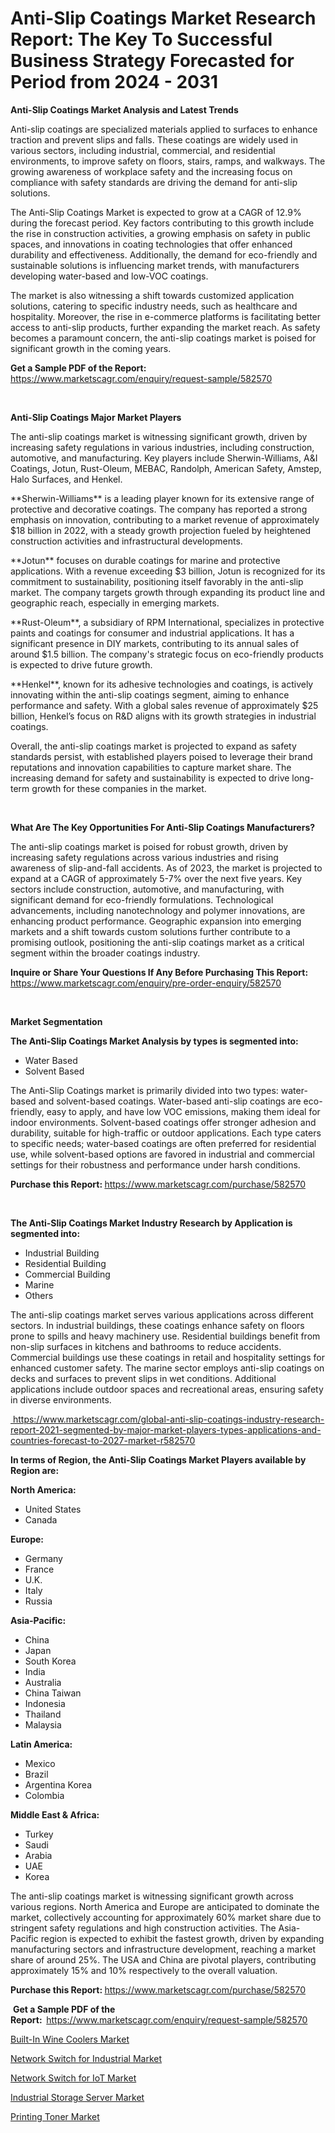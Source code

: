 <p><h1>Anti-Slip Coatings Market Research Report: The Key To Successful Business Strategy Forecasted for Period from 2024 - 2031</h1></p><p><strong>Anti-Slip Coatings Market Analysis and Latest Trends</strong></p>
<p><p>Anti-slip coatings are specialized materials applied to surfaces to enhance traction and prevent slips and falls. These coatings are widely used in various sectors, including industrial, commercial, and residential environments, to improve safety on floors, stairs, ramps, and walkways. The growing awareness of workplace safety and the increasing focus on compliance with safety standards are driving the demand for anti-slip solutions.</p><p>The Anti-Slip Coatings Market is expected to grow at a CAGR of 12.9% during the forecast period. Key factors contributing to this growth include the rise in construction activities, a growing emphasis on safety in public spaces, and innovations in coating technologies that offer enhanced durability and effectiveness. Additionally, the demand for eco-friendly and sustainable solutions is influencing market trends, with manufacturers developing water-based and low-VOC coatings.</p><p>The market is also witnessing a shift towards customized application solutions, catering to specific industry needs, such as healthcare and hospitality. Moreover, the rise in e-commerce platforms is facilitating better access to anti-slip products, further expanding the market reach. As safety becomes a paramount concern, the anti-slip coatings market is poised for significant growth in the coming years.</p></p>
<p><strong>Get a Sample PDF of the Report:&nbsp;</strong> <a href="https://www.marketscagr.com/enquiry/request-sample/582570?utm_campaign=1550&utm_medium=2&utm_source=Github&utm_content=ia&utm_term=12102024&utm_id=anti-slip-coatings">https://www.marketscagr.com/enquiry/request-sample/582570</a></p>
<p>&nbsp;</p>
<p><strong>Anti-Slip Coatings Major Market Players</strong></p>
<p><p>The anti-slip coatings market is witnessing significant growth, driven by increasing safety regulations in various industries, including construction, automotive, and manufacturing. Key players include Sherwin-Williams, A&I Coatings, Jotun, Rust-Oleum, MEBAC, Randolph, American Safety, Amstep, Halo Surfaces, and Henkel. </p><p>**Sherwin-Williams** is a leading player known for its extensive range of protective and decorative coatings. The company has reported a strong emphasis on innovation, contributing to a market revenue of approximately $18 billion in 2022, with a steady growth projection fueled by heightened construction activities and infrastructural developments.</p><p>**Jotun** focuses on durable coatings for marine and protective applications. With a revenue exceeding $3 billion, Jotun is recognized for its commitment to sustainability, positioning itself favorably in the anti-slip market. The company targets growth through expanding its product line and geographic reach, especially in emerging markets.</p><p>**Rust-Oleum**, a subsidiary of RPM International, specializes in protective paints and coatings for consumer and industrial applications. It has a significant presence in DIY markets, contributing to its annual sales of around $1.5 billion. The company's strategic focus on eco-friendly products is expected to drive future growth.</p><p>**Henkel**, known for its adhesive technologies and coatings, is actively innovating within the anti-slip coatings segment, aiming to enhance performance and safety. With a global sales revenue of approximately $25 billion, Henkel’s focus on R&D aligns with its growth strategies in industrial coatings.</p><p>Overall, the anti-slip coatings market is projected to expand as safety standards persist, with established players poised to leverage their brand reputations and innovation capabilities to capture market share. The increasing demand for safety and sustainability is expected to drive long-term growth for these companies in the market.</p></p>
<p>&nbsp;</p>
<p><strong>What Are The Key Opportunities For Anti-Slip Coatings Manufacturers?</strong></p>
<p><p>The anti-slip coatings market is poised for robust growth, driven by increasing safety regulations across various industries and rising awareness of slip-and-fall accidents. As of 2023, the market is projected to expand at a CAGR of approximately 5-7% over the next five years. Key sectors include construction, automotive, and manufacturing, with significant demand for eco-friendly formulations. Technological advancements, including nanotechnology and polymer innovations, are enhancing product performance. Geographic expansion into emerging markets and a shift towards custom solutions further contribute to a promising outlook, positioning the anti-slip coatings market as a critical segment within the broader coatings industry.</p></p>
<p><strong>Inquire or Share Your Questions If Any Before Purchasing This Report:</strong> <a href="https://www.marketscagr.com/enquiry/pre-order-enquiry/582570?utm_campaign=1550&utm_medium=2&utm_source=Github&utm_content=ia&utm_term=12102024&utm_id=anti-slip-coatings">https://www.marketscagr.com/enquiry/pre-order-enquiry/582570</a></p>
<p>&nbsp;</p>
<p><strong>Market Segmentation</strong></p>
<p><strong>The Anti-Slip Coatings Market Analysis by types is segmented into:</strong></p>
<p><ul><li>Water Based</li><li>Solvent Based</li></ul></p>
<p><p>The Anti-Slip Coatings market is primarily divided into two types: water-based and solvent-based coatings. Water-based anti-slip coatings are eco-friendly, easy to apply, and have low VOC emissions, making them ideal for indoor environments. Solvent-based coatings offer stronger adhesion and durability, suitable for high-traffic or outdoor applications. Each type caters to specific needs; water-based coatings are often preferred for residential use, while solvent-based options are favored in industrial and commercial settings for their robustness and performance under harsh conditions.</p></p>
<p><strong>Purchase this Report:&nbsp;</strong><a href="https://www.marketscagr.com/purchase/582570?utm_campaign=1550&utm_medium=2&utm_source=Github&utm_content=ia&utm_term=12102024&utm_id=anti-slip-coatings">https://www.marketscagr.com/purchase/582570</a></p>
<p>&nbsp;</p>
<p><strong>The Anti-Slip Coatings Market Industry Research by Application is segmented into:</strong></p>
<p><ul><li>Industrial Building</li><li>Residential Building</li><li>Commercial Building</li><li>Marine</li><li>Others</li></ul></p>
<p><p>The anti-slip coatings market serves various applications across different sectors. In industrial buildings, these coatings enhance safety on floors prone to spills and heavy machinery use. Residential buildings benefit from non-slip surfaces in kitchens and bathrooms to reduce accidents. Commercial buildings use these coatings in retail and hospitality settings for enhanced customer safety. The marine sector employs anti-slip coatings on decks and surfaces to prevent slips in wet conditions. Additional applications include outdoor spaces and recreational areas, ensuring safety in diverse environments.</p></p>
<p><a href="https://www.marketscagr.com/global-anti-slip-coatings-industry-research-report-2021-segmented-by-major-market-players-types-applications-and-countries-forecast-to-2027-market-r582570?utm_campaign=1550&utm_medium=2&utm_source=Github&utm_content=ia&utm_term=12102024&utm_id=anti-slip-coatings">&nbsp;https://www.marketscagr.com/global-anti-slip-coatings-industry-research-report-2021-segmented-by-major-market-players-types-applications-and-countries-forecast-to-2027-market-r582570</a></p>
<p><strong>In terms of Region, the Anti-Slip Coatings Market Players available by Region are:</strong></p>
<p>
    <p> <strong> North America: </strong>
        <ul>
            <li>United States</li>
            <li>Canada</li>
        </ul>
        </p> 
    <p> <strong> Europe: </strong>
        <ul>
            <li>Germany</li>
            <li>France</li>
            <li>U.K.</li>
            <li>Italy</li>
            <li>Russia</li>
        </ul>
        </p> 
    <p> <strong> Asia-Pacific: </strong>
        <ul>
            <li>China</li>
            <li>Japan</li>
            <li>South Korea</li>
            <li>India</li>
            <li>Australia</li>
            <li>China Taiwan</li>
            <li>Indonesia</li>
            <li>Thailand</li>
            <li>Malaysia</li>
        </ul>
        </p> 
    <p> <strong> Latin America: </strong>
        <ul>
            <li>Mexico</li>
            <li>Brazil</li>
            <li>Argentina Korea</li>
            <li>Colombia</li>
        </ul>
        </p> 
    <p> <strong> Middle East & Africa: </strong>
        <ul>
            <li>Turkey</li>
            <li>Saudi</li>
            <li>Arabia</li>
            <li>UAE</li>
            <li>Korea</li>
        </ul>
    </p>
    </p>
<p><p>The anti-slip coatings market is witnessing significant growth across various regions. North America and Europe are anticipated to dominate the market, collectively accounting for approximately 60% market share due to stringent safety regulations and high construction activities. The Asia-Pacific region is expected to exhibit the fastest growth, driven by expanding manufacturing sectors and infrastructure development, reaching a market share of around 25%. The USA and China are pivotal players, contributing approximately 15% and 10% respectively to the overall valuation.</p></p>
<p><strong>Purchase this Report: </strong><a href="https://www.marketscagr.com/purchase/582570?utm_campaign=1550&utm_medium=2&utm_source=Github&utm_content=ia&utm_term=12102024&utm_id=anti-slip-coatings">https://www.marketscagr.com/purchase/582570</a></p>
<p>&nbsp;<strong>Get a Sample PDF of the Report:&nbsp;&nbsp;</strong><a href="https://www.marketscagr.com/enquiry/request-sample/582570?utm_campaign=1550&utm_medium=2&utm_source=Github&utm_content=ia&utm_term=12102024&utm_id=anti-slip-coatings">https://www.marketscagr.com/enquiry/request-sample/582570</a></p>
<p><strong></strong></p>
<p><p><a href="https://github.com/abbiewimld/Market-Research-Report-List-1/blob/main/built-in-wine-coolers-market.md?utm_campaign=1550&utm_medium=2&utm_source=Github&utm_content=ia&utm_term=12102024&utm_id=anti-slip-coatings">Built-In Wine Coolers Market</a></p><p><a href="https://www.linkedin.com/pulse/global-perspectives-network-switch-industrial-market-trends-gnige?utm_campaign=1550&utm_medium=2&utm_source=Github&utm_content=ia&utm_term=12102024&utm_id=anti-slip-coatings">Network Switch for Industrial Market</a></p><p><a href="https://www.linkedin.com/pulse/global-network-switch-iot-market-focus-product-type-managed-jgdue?utm_campaign=1550&utm_medium=2&utm_source=Github&utm_content=ia&utm_term=12102024&utm_id=anti-slip-coatings">Network Switch for IoT Market</a></p><p><a href="https://www.linkedin.com/pulse/emerging-opportunities-challenges-global-industrial-storage-k6l0e?utm_campaign=1550&utm_medium=2&utm_source=Github&utm_content=ia&utm_term=12102024&utm_id=anti-slip-coatings">Industrial Storage Server Market</a></p><p><a href="https://github.com/benjigwozdzus/Market-Research-Report-List-1/blob/main/printing-toner-market.md?utm_campaign=1550&utm_medium=2&utm_source=Github&utm_content=ia&utm_term=12102024&utm_id=anti-slip-coatings">Printing Toner Market</a></p></p>